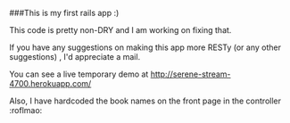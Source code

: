 ###This is my first rails app :)

This code is pretty non-DRY and I am working on fixing that. 

If you have any suggestions on making this app more RESTy (or any other suggestions) , I'd appreciate a mail. 


You can see a live temporary demo at http://serene-stream-4700.herokuapp.com/

Also, I have hardcoded the book names on the front page in the controller :roflmao:


